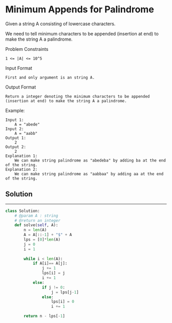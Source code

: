 <h1>Minimum Appends for Palindrome</h1>

<p>
Given a string A consisting of lowercase characters.

We need to tell minimum characters to be appended (insertion at end) to make the string A a palindrome.

Problem Constraints

    1 <= |A| <= 10^5
Input Format

    First and only argument is an string A.
Output Format
    
    Return a integer denoting the minimum characters to be appended (insertion at end) to make the string A a palindrome.

Example:

    Input 1:
        A = "abede"
    Input 2:
        A = "aabb"
    Output 1:
        2
    Output 2:
        2
    Explanation 1:
        We can make string palindrome as "abedeba" by adding ba at the end of the string.
    Explanation 2:
        We can make string palindrome as "aabbaa" by adding aa at the end of the string.

<h2>Solution</h2>

***

```python
class Solution:
    # @param A : string
    # @return an integer
    def solve(self, A):
        n = len(A)
        A = A[::-1] + "$" + A
        lps = [0]*len(A)
        j = 0
        i = 1
    
        while i < len(A): 
            if A[i]== A[j]: 
                j += 1
                lps[i] = j
                i += 1
            else: 
                if j != 0: 
                    j = lps[j-1] 
                else: 
                    lps[i] = 0
                    i += 1 
                    
        return n - lps[-1]
```